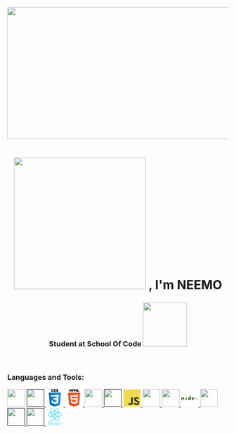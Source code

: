 </a><img src="https://media.giphy.com/media/A06UFEx8jxEwU/giphy.gif" width="900" height="300" > 
<!-- https://media.giphy.com/media/dw36yjtOAtuSZyxEJG/giphy.gif -->
<h1 align="center"></a><img src="https://media.giphy.com/media/dw36yjtOAtuSZyxEJG/giphy.gif" width="300" height="300"> , I'm NEEMO</h1>
<h3 align="center">Student at School Of Code </a><img src="https://media.giphy.com/media/WUlplcMpOCEmTGBtBW/giphy.gif" width="100" height="100"> 
</em></p></h3>

<br>
<h3 align="left">Languages and Tools:</h3>
<img src=""
      alt="" width="40" height="40" /> </a> <a href="" target="_blank" rel="noreferrer">
    <img 
         src=""
      alt="" width="40" height="40" /> </a> <a href="" target="_blank"
    rel="noreferrer"> 
      <img
      src="https://raw.githubusercontent.com/devicons/devicon/master/icons/css3/css3-original-wordmark.svg" alt="css3"
      width="40" height="40" /> </a> <a href="https://www.w3.org/html/" target="_blank" rel="noreferrer"> 
      <img
      src="https://raw.githubusercontent.com/devicons/devicon/master/icons/html5/html5-original-wordmark.svg"
      alt="html5" width="40" height="40" /> </a> <a href="https://www.adobe.com/in/products/illustrator.html"
    target="_blank" rel="noreferrer"> 
      <img
      src="" alt="" width="40"
      height="40" /> </a> <a href="" target="_blank" rel="noreferrer"> 
      <img
      src="" alt="" width="40"
      height="40" /> </a> <a href="" target="_blank"
    rel="noreferrer"> 
      <img
      src="https://raw.githubusercontent.com/devicons/devicon/master/icons/javascript/javascript-original.svg"
      alt="javascript" width="40" height="40" /> </a> <a href="https://kotlinlang.org" target="_blank" rel="noreferrer">
    <img 
         src="" alt="" width="40" height="40" />
  </a> <a href="https://www.mysql.com/" target="_blank" rel="noreferrer">
      <img
      src=""
      alt="" width="40" height="40" /> </a> </a> <a href="https://nodejs.org" target="_blank" rel="noreferrer">
      <img
      src="https://raw.githubusercontent.com/devicons/devicon/master/icons/nodejs/nodejs-original-wordmark.svg"
      alt="nodejs" width="40" height="40" /> </a> <a href="https://pandas.pydata.org/" target="_blank" rel="noreferrer">
    <img
      src=""
      alt="" width="40" height="40" /> </a> <a href="" target="_blank"
    rel="noreferrer"> 
      <img
      src="" alt=""
      width="40" height="40" /> </a> <a href="" target="_blank" rel="noreferrer"> 
      <img
      src="" alt=""
      width="40" height="40" /> </a> <a href="https://reactjs.org/" target="_blank" rel="noreferrer"> 
      <img
      src="https://raw.githubusercontent.com/devicons/devicon/master/icons/react/react-original-wordmark.svg"
      alt="react" width="40" height="40" /> </a> <a href="https://sass-lang.com" target="_blank" rel="noreferrer"> 
      
<br>

<!-- Here are some ideas to get you started:

- 🔭 I’m currently working on ...
- 🌱 I’m currently learning ...
- 👯 I’m looking to collaborate on ...
- 🤔 I’m looking for help with ...
- 💬 Ask me about ...
- 📫 How to reach me: ...
- 😄 Pronouns: ...
- ⚡ Fun fact: ...
 -->
